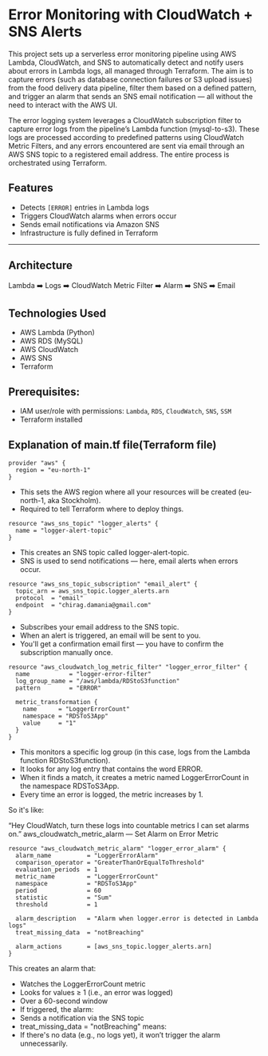 # Error Monitoring with CloudWatch + SNS Alerts

This project sets up a serverless error monitoring pipeline using AWS Lambda, CloudWatch, and SNS to automatically detect and notify users about errors in Lambda logs, all managed through Terraform. The aim is to capture errors (such as database connection failures or S3 upload issues) from the food delivery data pipeline, filter them based on a defined pattern, and trigger an alarm that sends an SNS email notification — all without the need to interact with the AWS UI.

The error logging system leverages a CloudWatch subscription filter to capture error logs from the pipeline’s Lambda function (mysql-to-s3). These logs are processed according to predefined patterns using CloudWatch Metric Filters, and any errors encountered are sent via email through an AWS SNS topic to a registered email address. The entire process is orchestrated using Terraform.
## Features

- Detects `[ERROR]` entries in Lambda logs
- Triggers CloudWatch alarms when errors occur
- Sends email notifications via Amazon SNS
- Infrastructure is fully defined in Terraform

---

## Architecture

Lambda ➡️ Logs ➡️ CloudWatch Metric Filter ➡️ Alarm ➡️ SNS ➡️ Email

## Technologies Used
-   AWS Lambda (Python)
-   AWS RDS (MySQL)
-   AWS CloudWatch
-   AWS SNS
-   Terraform

## Prerequisites: 
- IAM user/role with permissions: `Lambda`, `RDS`, `CloudWatch`, `SNS`, `SSM`
- Terraform installed

## Explanation of main.tf file(Terraform file)

```
provider "aws" {
  region = "eu-north-1"
}
```
- This sets the AWS region where all your resources will be created (eu-north-1, aka Stockholm).
- Required to tell Terraform where to deploy things.

```
resource "aws_sns_topic" "logger_alerts" {
  name = "logger-alert-topic"
}
```
- This creates an SNS topic called logger-alert-topic.
- SNS is used to send notifications — here, email alerts when errors occur.

```
resource "aws_sns_topic_subscription" "email_alert" {
  topic_arn = aws_sns_topic.logger_alerts.arn
  protocol  = "email"
  endpoint  = "chirag.damania@gmail.com"
}
```
- Subscribes your email address to the SNS topic.
- When an alert is triggered, an email will be sent to you.
- You'll get a confirmation email first — you have to confirm the subscription manually once.

```
resource "aws_cloudwatch_log_metric_filter" "logger_error_filter" {
  name           = "logger-error-filter"
  log_group_name = "/aws/lambda/RDStoS3function"
  pattern        = "ERROR"

  metric_transformation {
    name      = "LoggerErrorCount"
    namespace = "RDSToS3App"
    value     = "1"
  }
}
```
- This monitors a specific log group (in this case, logs from the Lambda function RDStoS3function).
- It looks for any log entry that contains the word ERROR.
- When it finds a match, it creates a metric named LoggerErrorCount in the namespace RDSToS3App.
- Every time an error is logged, the metric increases by 1.

So it's like:

“Hey CloudWatch, turn these logs into countable metrics I can set alarms on.”
aws_cloudwatch_metric_alarm — Set Alarm on Error Metric

```
resource "aws_cloudwatch_metric_alarm" "logger_error_alarm" {
  alarm_name          = "LoggerErrorAlarm"
  comparison_operator = "GreaterThanOrEqualToThreshold"
  evaluation_periods  = 1
  metric_name         = "LoggerErrorCount"
  namespace           = "RDSToS3App"
  period              = 60
  statistic           = "Sum"
  threshold           = 1

  alarm_description   = "Alarm when logger.error is detected in Lambda logs"
  treat_missing_data  = "notBreaching"

  alarm_actions       = [aws_sns_topic.logger_alerts.arn]
}
```

This creates an alarm that:

- Watches the LoggerErrorCount metric
- Looks for values ≥ 1 (i.e., an error was logged)
- Over a 60-second window
- If triggered, the alarm:
- Sends a notification via the SNS topic
- treat_missing_data = "notBreaching" means:
- If there's no data (e.g., no logs yet), it won’t trigger the alarm unnecessarily.